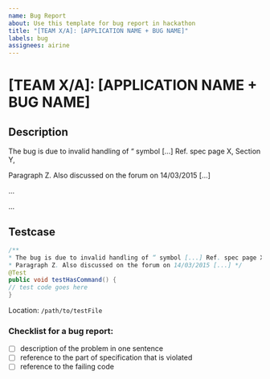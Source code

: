 ```yaml
---
name: Bug Report
about: Use this template for bug report in hackathon
title: "[TEAM X/A]: [APPLICATION NAME + BUG NAME]"
labels: bug
assignees: airine
---
```


# [TEAM X/A]: [APPLICATION NAME + BUG NAME]

## Description

The bug is due to invalid handling of “ symbol [...] Ref. spec page X, Section Y, 

Paragraph Z. Also discussed on the forum on 14/03/2015 [...]

...

...

## Testcase

```java
/**
* The bug is due to invalid handling of “ symbol [...] Ref. spec page X, Section Y,
* Paragraph Z. Also discussed on the forum on 14/03/2015 [...] */
@Test
public void testHasCommand() {
// test code goes here
}
```
Location: `/path/to/testFile`


### Checklist for a bug report:
- [ ] description of the problem in one sentence
- [ ] reference to the part of specification that is violated
- [ ] reference to the failing code 
